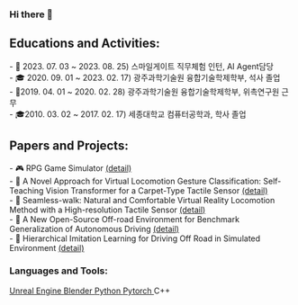 ### Hi there 👋
<h2 align="left">Educations and Activities:</h3>
 - 🏢 2023. 07. 03 ~ 2023. 08. 25) 스마일게이트 직무체험 인턴, AI Agent담당<br/>
 - 🎓 2020. 09. 01 ~ 2023. 02. 17) 광주과학기술원 융합기술학제학부, 석사 졸업<br/>
 - 🏢2019. 04. 01 ~ 2020. 02. 28) 광주과학기술원 융합기술학제학부, 위촉연구원 근무<br/>
 - 🎓2010. 03. 02 ~ 2017. 02. 17) 세종대학교 컴퓨터공학과, 학사 졸업<br/>

<h2 align="left">Papers and Projects:</h3>
 - 🎮 RPG Game Simulator <a href="">(detail)</a><br/>
- 🥽 A Novel Approach for Virtual Locomotion Gesture Classification: Self-Teaching Vision Transformer for a Carpet-Type Tactile Sensor <a href="">(detail)</a><br/>
- 🥽 Seamless-walk: Natural and Comfortable Virtual Reality Locomotion Method with a High-resolution Tactile Sensor <a href="">(detail)</a><br/>
- 🚗 A New Open-Source Off-road Environment for Benchmark Generalization of Autonomous Driving <a href="">(detail)</a><br/>
- 🚗 Hierarchical Imitation Learning for Driving Off Road in Simulated Environment <a href="">(detail)</a><br/>

<h3 align="left">Languages and Tools:</h3>
<p align="left">
  <a href="https://www.unrealengine.com/ko/"> Unreal Engine </a>
  <a href="https://www.blender.org/"> Blender </a>
  <a href="https://www.python.org/"> Python </a>
  <a href="https://pytorch.org/"> Pytorch </a>
  C++
</p>


<!--
**Tab4Space/Tab4Space** is a ✨ _special_ ✨ repository because its `README.md` (this file) appears on your GitHub profile.
Here are some ideas to get you started:

- 🔭 I’m currently working on ...
- 🌱 I’m currently learning ...
- 👯 I’m looking to collaborate on ...
- 🤔 I’m looking for help with ...
- 💬 Ask me about ...
- 📫 How to reach me: ...
- 😄 Pronouns: ...
- ⚡ Fun fact: ...
-->
